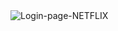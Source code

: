 <!DOCTYPE html>
<html lang="en">

<head>
    <meta charset="UTF-8">
    <meta name="viewport" content="width=device-width, initial-scale=1.0">
    <title>NetFlix</title>
</head>

<body>
          <img src="https://drive.google.com/file/d/1G5WOm920lj5eR-rQIokDZmvECjj-UsYM/view?usp=drive_link" alt="Login-page-NETFLIX">
</body>
</html>
